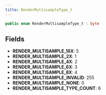 ```yaml
---
title: RenderMultisampleType_t
---
```


```csharp
public enum RenderMultisampleType_t : byte
```

## Fields

- **RENDER_MULTISAMPLE_16X**: 5
- **RENDER_MULTISAMPLE_2X**: 1
- **RENDER_MULTISAMPLE_4X**: 2
- **RENDER_MULTISAMPLE_6X**: 3
- **RENDER_MULTISAMPLE_8X**: 4
- **RENDER_MULTISAMPLE_INVALID**: 255
- **RENDER_MULTISAMPLE_NONE**: 0
- **RENDER_MULTISAMPLE_TYPE_COUNT**: 6

